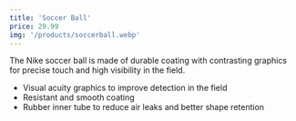 ```yaml
---
title: 'Soccer Ball'
price: 29.99
img: '/products/soccerball.webp'
---
```


The Nike soccer ball is made of durable coating with contrasting graphics for precise touch and high visibility in the field.

- Visual acuity graphics to improve detection in the field
- Resistant and smooth coating
- Rubber inner tube to reduce air leaks and better shape retention